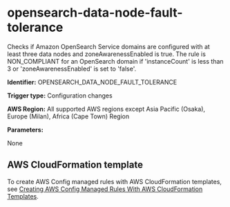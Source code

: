 # opensearch\-data\-node\-fault\-tolerance<a name="opensearch-data-node-fault-tolerance"></a>

Checks if Amazon OpenSearch Service domains are configured with at least three data nodes and zoneAwarenessEnabled is true\. The rule is NON\_COMPLIANT for an OpenSearch domain if 'instanceCount' is less than 3 or 'zoneAwarenessEnabled' is set to 'false'\. 

**Identifier:** OPENSEARCH\_DATA\_NODE\_FAULT\_TOLERANCE

**Trigger type:** Configuration changes

**AWS Region:** All supported AWS regions except Asia Pacific \(Osaka\), Europe \(Milan\), Africa \(Cape Town\) Region

**Parameters:**

None  

## AWS CloudFormation template<a name="w76aac11c31c17b7d353c15"></a>

To create AWS Config managed rules with AWS CloudFormation templates, see [Creating AWS Config Managed Rules With AWS CloudFormation Templates](aws-config-managed-rules-cloudformation-templates.md)\.